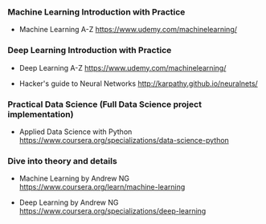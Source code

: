 ### Machine Learning Introduction with Practice
- Machine Learning A-Z
https://www.udemy.com/machinelearning/


### Deep Learning Introduction with Practice
- Deep Learning A-Z
https://www.udemy.com/machinelearning/

- Hacker's guide to Neural Networks
http://karpathy.github.io/neuralnets/


### Practical Data Science (Full Data Science project implementation)
- Applied Data Science with Python
https://www.coursera.org/specializations/data-science-python


### Dive into theory and details
- Machine Learning by Andrew NG
https://www.coursera.org/learn/machine-learning

- Deep Learning by Andrew NG
https://www.coursera.org/specializations/deep-learning
